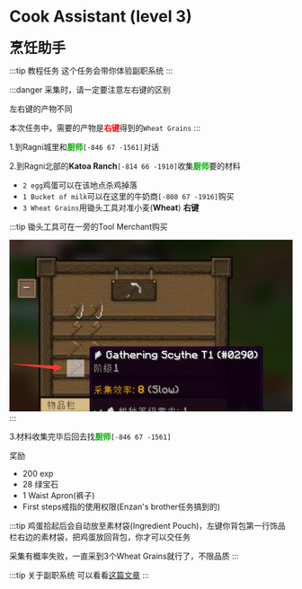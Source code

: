 # Cook Assistant (level 3)
<span style="font-size: 25px;">**烹饪助手**</span>
  
:::tip 教程任务
这个任务会带你体验副职系统
:::

:::danger
采集时，请一定要注意左右键的区别

左右键的产物不同

本次任务中，需要的产物是<font color='red'>**右键**</font>得到的`Wheat Grains`
:::

1.到Ragni城里和<font color=00AA00>**厨师**</font>`[-846 67 -1561]`对话

2.到Ragni北部的**Katoa Ranch**`[-814 66 -1910]`收集<font color=00AA00>**厨师**</font>要的材料

   + `2 egg`鸡蛋可以在该地点杀鸡掉落
   + `1 Bucket of milk`可以在这里的牛奶商`[-808 67 -1916]`购买   
   + `3 Wheat Grains`用锄头工具对准小麦(**Wheat**) **右键**

:::tip
锄头工具可在一旁的Tool Merchant购买

![](/assets/img/lvl4-1.jpg)
:::


3.材料收集完毕后回去找<font color=00AA00>**厨师**</font>`[-846 67 -1561]`

奖励  

+ 200 exp
+ 28 绿宝石
+ 1 Waist Apron(裤子)
+ First steps戒指的使用权限(Enzan's brother任务搞到的)

:::tip
鸡蛋拾起后会自动放至素材袋(Ingredient Pouch)，左键你背包第一行饰品栏右边的素材袋，把鸡蛋放回背包，你才可以交任务

采集有概率失败，一直采到3个Wheat Grains就行了，不限品质
:::

:::tip 关于副职系统
可以看看[这篇文章](/guide/profession.html)
:::